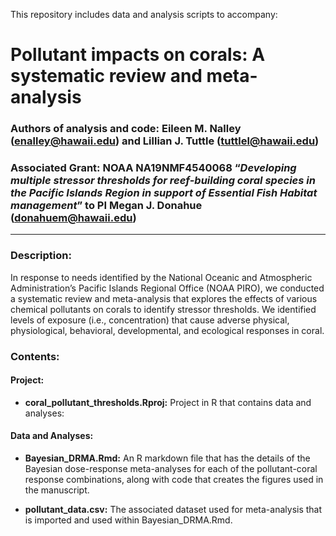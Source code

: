 This repository includes data and analysis scripts to accompany:

# Pollutant impacts on corals: A systematic review and meta-analysis
  
### Authors of analysis and code: Eileen M. Nalley (enalley@hawaii.edu) and Lillian J. Tuttle (tuttlel@hawaii.edu)
### Associated Grant: NOAA NA19NMF4540068 “*Developing multiple stressor thresholds for reef-building coral species in the Pacific Islands Region in support of Essential Fish Habitat management*” to PI Megan J. Donahue (donahuem@hawaii.edu)
  
-----
  
### Description:
In response to needs identified by the National Oceanic and Atmospheric Administration’s Pacific Islands Regional Office (NOAA PIRO), we conducted a systematic review and meta-analysis that explores the effects of various chemical pollutants on corals to identify stressor thresholds. We identified levels of exposure (i.e., concentration) that cause adverse physical, physiological, behavioral, developmental, and ecological responses in coral.  
  
### Contents:
#### Project:
* **coral_pollutant_thresholds.Rproj:** Project in R that contains data and analyses:
  
#### Data and Analyses:  
  
* **Bayesian_DRMA.Rmd:** An R markdown file that has the details of the Bayesian dose-response meta-analyses for each of the pollutant-coral response combinations, along with code that creates the figures used in the manuscript.
  
* **pollutant_data.csv:** The associated dataset used for meta-analysis that is imported and used within Bayesian_DRMA.Rmd. 
  